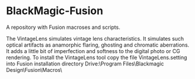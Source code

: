 # BlackMagic-Fusion
A repository with Fusion macroses and scripts.

The VintageLens simulates vintage lens characteristics. It simulates such optical artifacts as anamorphic flaring, ghosting and chromatic aberrations. It adds a little bit of imperfection and softness to the digital photo or CG rendering.
To install the VintageLens tool copy the file VintageLens.setting into Fusion installation directory Drive:\Program Files\Blackmagic Design\Fusion\Macros\
